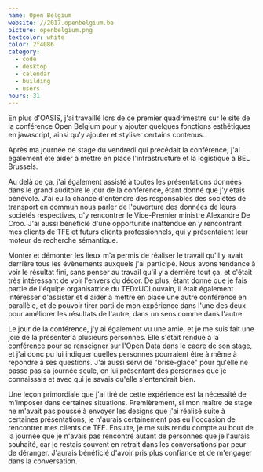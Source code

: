```yaml
---
name: Open Belgium
website: //2017.openbelgium.be
picture: openbelgium.png
textcolor: white
color: 2f4086
category:
  - code
  - desktop
  - calendar
  - building
  - users
hours: 31
---
```


En plus d'OASIS, j'ai travaillé lors de ce premier quadrimestre sur le site de la conférence Open Belgium pour y ajouter quelques fonctions esthétiques en javascript, ainsi qu'y ajouter et styliser certains contenus.

Après ma journée de stage du vendredi qui précédait la conférence, j'ai également été aider à mettre en place l'infrastructure et la logistique à BEL Brussels.

Au delà de ça, j'ai également assisté à toutes les présentations données dans le grand auditoire le jour de la conférence, étant donné que j'y étais bénévole. J'ai eu la chance d'entendre des responsables des sociétés de transport en commun nous parler de l'ouverture des données de leurs sociétés respectives, d'y rencontrer le Vice-Premier ministre Alexandre De Croo. J'ai aussi bénéficié d'une opportunité inattendue en y rencontrant mes clients de TFE et futurs clients professionnels, qui y présentaient leur moteur de recherche sémantique.

Monter et démonter les lieux m'a permis de réaliser le travail qu'il y avait derrière tous les évènements auxquels j'ai participé. Nous avons tendance à voir le résultat fini, sans penser au travail qu'il y a derrière tout ça, et c'était très intéressant de voir l'envers du décor. De plus, étant donné que je fais partie de l'équipe organisatrice du TEDxUCLouvain, il était également intéresser d'assister et d'aider à mettre en place une autre conférence en parallèle, et de pouvoir tirer parti de mon expérience dans l'une des deux pour améliorer les résultats de l'autre, dans un sens comme dans l'autre.

Le jour de la conférence, j'y ai également vu une amie, et je me suis fait une joie de la présenter à plusieurs personnes. Elle s'était rendue à la conférence pour se renseigner sur l'Open Data dans le cadre de son stage, et j'ai donc pu lui indiquer quelles personnes pourraient être à même à répondre à ses questions. J'ai aussi servi de "brise-glace" pour qu'elle ne passe pas sa journée seule, en lui présentant des personnes que je connaissais et avec qui je savais qu'elle s'entendrait bien.

Une leçon primordiale que j'ai tiré de cette expérience est la nécessité de m'imposer dans certaines situations. Premièrement, si mon maître de stage ne m'avait pas poussé à envoyer les designs que j'ai réalisé suite à certaines présentations, je n'aurais certainement pas eu l'occasion de rencontrer mes clients de TFE. Ensuite, je me suis rendu compte au bout de la journée que je n'avais pas rencontré autant de personnes que je l'aurais souhaité, car je restais souvent en retrait dans les conversations par peur de déranger. J'aurais bénéficié d'avoir pris plus confiance et de m'engager dans la conversation.